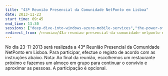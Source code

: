 ```yaml
---
title: "43ª Reunião Presencial da Comunidade NetPonto em Lisboa"
date: 2013-11-23
start_time: 09:45
end_time: 13:30
sessions: ["deep-dive-into-windows-azure-mobile-services","the-power-of-templating-with-nvelocity"]
redirect_from: /reuniao/43a-reuniao-presencial-da-comunidade-netponto-em-lisboa/
---
```

No dia 23-11-2013 será realizada a 43ª Reunião Presencial da Comunidade NetPonto em Lisboa. Para participar, efectue o registo de acordo com as instruções abaixo.
Nota: Ao final da reunião, escolhemos um restaurante próximo e fazemos um almoço em grupo para continuar o convívio e aproximar as pessoas. A participação é opcional.